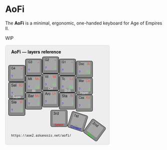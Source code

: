 # AoFi

The **AoFi** is a minimal, ergonomic, one-handed keyboard for Age of Empires II.

WIP

[![AoFi](https://raw.githubusercontent.com/Arkanosis/aofi/master/aofi.png)](https://raw.githubusercontent.com/Arkanosis/aofi/master/aofi.png)

